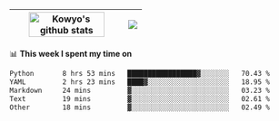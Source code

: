 | <a href="https://github.com/anuraghazra/github-readme-stats"><img width="85%" src="https://github-readme-stats.vercel.app/api?username=kowyo&show_icons=true&hide_border=true&theme=transparent" alt="Kowyo's github stats" /></a> | <a href="https://github.com/anuraghazra/github-readme-stats"><img align="center" src="https://github-readme-stats.vercel.app/api/top-langs/?username=kowyo&exclude_repo=Engineering-Competition-Robot,mobile-robot&hide=c,assembly,shaderlab,hlsl,mathematica,cmake&layout=compact&hide_border=true&theme=transparent" /></a> |
| ------------- | ------------- |

📊 **This week I spent my time on**
<!--START_SECTION:waka-->

```txt
Python       8 hrs 53 mins   █████████████████▓░░░░░░░   70.43 %
YAML         2 hrs 23 mins   ████▓░░░░░░░░░░░░░░░░░░░░   18.95 %
Markdown     24 mins         ▓░░░░░░░░░░░░░░░░░░░░░░░░   03.23 %
Text         19 mins         ▓░░░░░░░░░░░░░░░░░░░░░░░░   02.61 %
Other        18 mins         ▓░░░░░░░░░░░░░░░░░░░░░░░░   02.49 %
```

<!--END_SECTION:waka-->
